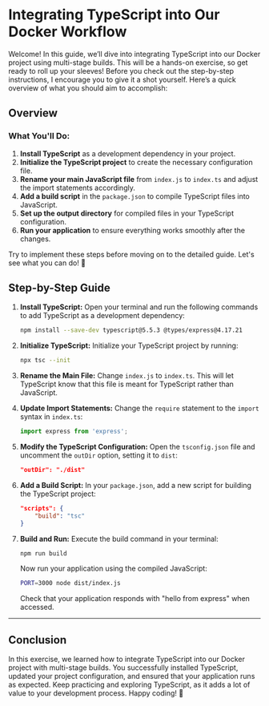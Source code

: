 # Integrating TypeScript into Our Docker Workflow

Welcome! In this guide, we’ll dive into integrating TypeScript into our Docker project using multi-stage builds. This will be a hands-on exercise, so get ready to roll up your sleeves! Before you check out the step-by-step instructions, I encourage you to give it a shot yourself. Here’s a quick overview of what you should aim to accomplish:

## Overview

### What You'll Do:

1. **Install TypeScript** as a development dependency in your project.
2. **Initialize the TypeScript project** to create the necessary configuration file.
3. **Rename your main JavaScript file** from `index.js` to `index.ts` and adjust the import statements accordingly.
4. **Add a build script** in the `package.json` to compile TypeScript files into JavaScript.
5. **Set up the output directory** for compiled files in your TypeScript configuration.
6. **Run your application** to ensure everything works smoothly after the changes.

Try to implement these steps before moving on to the detailed guide. Let's see what you can do! 🚀

## Step-by-Step Guide

1. **Install TypeScript:**
   Open your terminal and run the following commands to add TypeScript as a development dependency:

   ```bash
   npm install --save-dev typescript@5.5.3 @types/express@4.17.21
   ```

2. **Initialize TypeScript:**
   Initialize your TypeScript project by running:

   ```bash
   npx tsc --init
   ```

3. **Rename the Main File:**
   Change `index.js` to `index.ts`. This will let TypeScript know that this file is meant for TypeScript rather than JavaScript.

4. **Update Import Statements:**
   Change the `require` statement to the `import` syntax in `index.ts`:

   ```javascript
   import express from 'express';
   ```

5. **Modify the TypeScript Configuration:**
   Open the `tsconfig.json` file and uncomment the `outDir` option, setting it to `dist`:

   ```json
   "outDir": "./dist"
   ```

6. **Add a Build Script:**
   In your `package.json`, add a new script for building the TypeScript project:

   ```json
   "scripts": {
       "build": "tsc"
   }
   ```

7. **Build and Run:**
   Execute the build command in your terminal:

   ```bash
   npm run build
   ```

   Now run your application using the compiled JavaScript:

   ```bash
   PORT=3000 node dist/index.js
   ```

   Check that your application responds with "hello from express" when accessed.

---

## Conclusion

In this exercise, we learned how to integrate TypeScript into our Docker project with multi-stage builds. You successfully installed TypeScript, updated your project configuration, and ensured that your application runs as expected. Keep practicing and exploring TypeScript, as it adds a lot of value to your development process. Happy coding! 🌟
